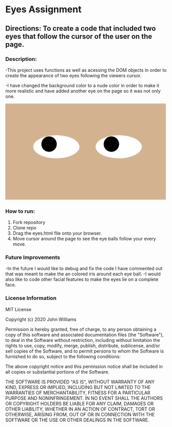 # Eyes Assignment
## Directions: To create a code that included two eyes that follow the cursor of the user on the page.


### Description:
-This project uses functions as well as acessing the DOM objects in order to create the appearance of two eyes following the viewers cursor.

-I have changed the background color to a nude color in order to make it more realistic and have added another eye on the page so it was not only one.

![Screenshot of the updated application](./eyesScreenshot.jpg)

### How to run: 
1. Fork repository
2. Clone repo
3. Drag the eyes.html file onto your browser.
4. Move cursor around the page to see the eye balls follow your every move.


### Future Improvements
-In the future I would like to debug and fix the code I have commented out that was meant to make the an colored iris around each eye ball.
-I would also like to code other facial features to make the eyes lie on a complete face.

### License Information
MIT License

Copyright (c) 2020 John Williams

Permission is hereby granted, free of charge, to any person obtaining a copy
of this software and associated documentation files (the "Software"), to deal
in the Software without restriction, including without limitation the rights
to use, copy, modify, merge, publish, distribute, sublicense, and/or sell
copies of the Software, and to permit persons to whom the Software is
furnished to do so, subject to the following conditions:

The above copyright notice and this permission notice shall be included in all
copies or substantial portions of the Software.

THE SOFTWARE IS PROVIDED "AS IS", WITHOUT WARRANTY OF ANY KIND, EXPRESS OR
IMPLIED, INCLUDING BUT NOT LIMITED TO THE WARRANTIES OF MERCHANTABILITY,
FITNESS FOR A PARTICULAR PURPOSE AND NONINFRINGEMENT. IN NO EVENT SHALL THE
AUTHORS OR COPYRIGHT HOLDERS BE LIABLE FOR ANY CLAIM, DAMAGES OR OTHER
LIABILITY, WHETHER IN AN ACTION OF CONTRACT, TORT OR OTHERWISE, ARISING FROM,
OUT OF OR IN CONNECTION WITH THE SOFTWARE OR THE USE OR OTHER DEALINGS IN THE
SOFTWARE.

